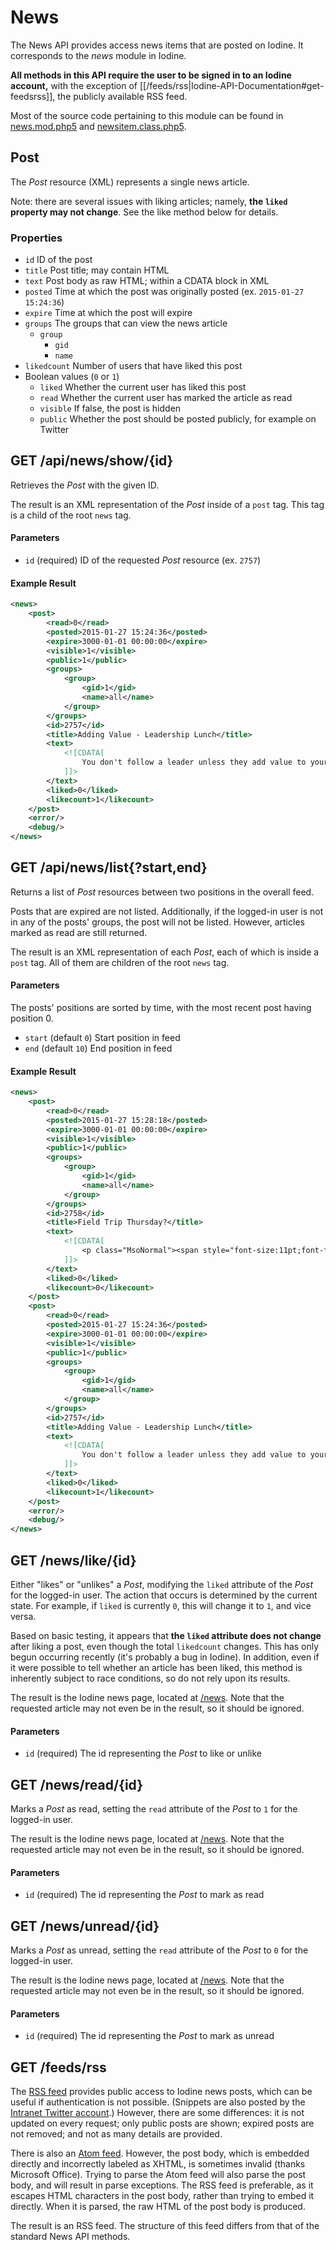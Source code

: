 # News

The News API provides access news items that are posted on Iodine. It corresponds to the *news* module in Iodine.

**All methods in this API require the user to be signed in to an Iodine account,** with the exception of [[/feeds/rss|Iodine-API-Documentation#get-feedsrss]], the publicly available RSS feed.

Most of the source code pertaining to this module can be found in [news.mod.php5](https://github.com/tjcsl/iodine/blob/master/modules/news/news.mod.php5) and [newsitem.class.php5](https://github.com/tjcsl/iodine/blob/master/modules/news/newsitem.class.php5).



## Post

The *Post* resource (XML) represents a single news article.

Note: there are several issues with liking articles; namely, **the `liked` property may not change**. See the like method below for details.


### Properties

- `id` ID of the post
- `title` Post title; may contain HTML
- `text` Post body as raw HTML; within a CDATA block in XML
- `posted` Time at which the post was originally posted (ex. `2015-01-27 15:24:36`)
- `expire` Time at which the post will expire
- `groups` The groups that can view the news article
  - `group`
    - `gid`
    - `name`
- `likedcount` Number of users that have liked this post
- Boolean values (`0` or `1`)
  - `liked` Whether the current user has liked this post
  - `read` Whether the current user has marked the article as read
  - `visible` If false, the post is hidden
  - `public` Whether the post should be posted publicly, for example on Twitter



## GET /api/news/show/{id}

Retrieves the *Post* with the given ID.

The result is an XML representation of the *Post* inside of a `post` tag. This tag is a child of the root `news` tag.


#### Parameters

- `id` (required) ID of the requested *Post* resource (ex. `2757`)


#### Example Result

```xml
<news>
    <post>
        <read>0</read>
        <posted>2015-01-27 15:24:36</posted>
        <expire>3000-01-01 00:00:00</expire>
        <visible>1</visible>
        <public>1</public>
        <groups>
            <group>
                <gid>1</gid>
                <name>all</name>
            </group>
        </groups>
        <id>2757</id>
        <title>Adding Value - Leadership Lunch</title>
        <text>
            <![CDATA[
                You don't follow a leader unless they add value to your life?  Why? <div><br /></div><div>Join our Leadership Lunch discussion in T24 tomorrow at 11:40am.</div><div><br /></div><div>#leadnow</div>
            ]]>
        </text>
        <liked>0</liked>
        <likecount>1</likecount>
    </post>
    <error/>
    <debug/>
</news>
```


## GET /api/news/list{?start,end}

Returns a list of *Post* resources between two positions in the overall feed.

Posts that are expired are not listed. Additionally, if the logged-in user is not in any of the posts' groups, the post will not be listed. However, articles marked as read are still returned.

The result is an XML representation of each *Post*, each of which is inside a `post` tag. All of them are children of the root `news` tag.


#### Parameters

The posts' positions are sorted by time, with the most recent post having position 0.
- `start` (default `0`) Start position in feed
- `end` (default `10`) End position in feed


#### Example Result

```xml
<news>
    <post>
        <read>0</read>
        <posted>2015-01-27 15:28:18</posted>
        <expire>3000-01-01 00:00:00</expire>
        <visible>1</visible>
        <public>1</public>
        <groups>
            <group>
                <gid>1</gid>
                <name>all</name>
            </group>
        </groups>
        <id>2758</id>
        <title>Field Trip Thursday?</title>
        <text>
            <![CDATA[
                <p class="MsoNormal"><span style="font-size:11pt;font-family:Calibri, 'sans-serif';color:#1F497D;">Students taking a field trip on Thursday, January 29, should report to their 4<sup>th</sup> period teacher during 8<sup>th</sup> period on January 28 to take the make-up exam missed on January 27.  Do not report to the regularly scheduled 8<sup>th</sup> period unless you plan to be in attendance all day on January 29 or do not have a 4<sup>th</sup> period exam.</span></p><p></p>
            ]]>
        </text>
        <liked>0</liked>
        <likecount>0</likecount>
    </post>
    <post>
        <read>0</read>
        <posted>2015-01-27 15:24:36</posted>
        <expire>3000-01-01 00:00:00</expire>
        <visible>1</visible>
        <public>1</public>
        <groups>
            <group>
                <gid>1</gid>
                <name>all</name>
            </group>
        </groups>
        <id>2757</id>
        <title>Adding Value - Leadership Lunch</title>
        <text>
            <![CDATA[
                You don't follow a leader unless they add value to your life?  Why? <div><br /></div><div>Join our Leadership Lunch discussion in T24 tomorrow at 11:40am.</div><div><br /></div><div>#leadnow</div>
            ]]>
        </text>
        <liked>0</liked>
        <likecount>1</likecount>
    </post>
    <error/>
    <debug/>
</news>
```



## GET /news/like/{id}

Either "likes" or "unlikes" a *Post*, modifying the `liked` attribute of the *Post* for the logged-in user. The action that occurs is determined by the current state. For example, if `liked` is currently `0`, this will change it to `1`, and vice versa.

Based on basic testing, it appears that **the `liked` attribute does not change** after liking a post, even though the total `likedcount` changes. This has only begun occurring recently (it's probably a bug in Iodine). In addition, even if it were possible to tell whether an article has been liked, this method is inherently subject to race conditions, so do not rely upon its results.

The result is the Iodine news page, located at [/news](https://iodine.tjhsst.edu/news/). Note that the requested article may not even be in the result, so it should be ignored.


#### Parameters

- `id` (required) The id representing the *Post* to like or unlike



## GET /news/read/{id}

Marks a *Post* as read, setting the `read` attribute of the *Post* to `1` for the logged-in user.

The result is the Iodine news page, located at [/news](https://iodine.tjhsst.edu/news/). Note that the requested article may not even be in the result, so it should be ignored.


#### Parameters

- `id` (required) The id representing the *Post* to mark as read



## GET /news/unread/{id}

Marks a *Post* as unread, setting the `read` attribute of the *Post* to `0` for the logged-in user.

The result is the Iodine news page, located at [/news](https://iodine.tjhsst.edu/news/). Note that the requested article may not even be in the result, so it should be ignored.


#### Parameters

- `id` (required) The id representing the *Post* to mark as unread



## GET /feeds/rss

The [RSS feed](https://iodine.tjhsst.edu/feeds/rss) provides public access to Iodine news posts, which can be useful if authentication is not possible. (Snippets are also posted by the [Intranet Twitter account](https://twitter.com/TJIntranet).) However, there are some differences: it is not updated on every request; only public posts are shown; expired posts are not removed; and not as many details are provided.

There is also an [Atom feed](https://iodine.tjhsst.edu/feeds/atom). However, the post body, which is embedded directly and incorrectly labeled as XHTML, is sometimes invalid (thanks Microsoft Office). Trying to parse the Atom feed  will also parse the post body, and will result in parse exceptions. The RSS feed is preferable, as it escapes HTML characters in the post body, rather than trying to embed it directly. When it is parsed, the raw HTML of the post body is produced.

The result is an RSS feed. The structure of this feed differs from that of the standard News API methods.

